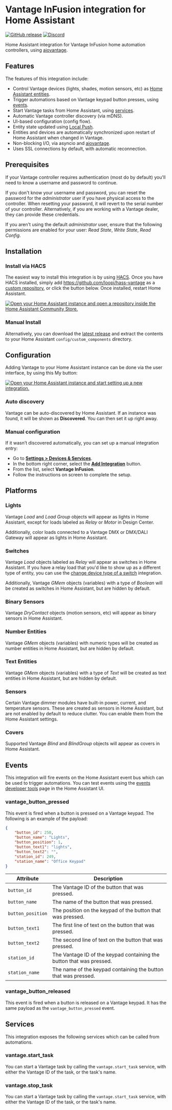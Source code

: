 # Vantage InFusion integration for Home Assistant

[![GitHub release](https://img.shields.io/github/v/release/loopj/hass-vantage?style=for-the-badge)](http://github.com/loopj/hass-vantage/releases/latest)
[![Discord](https://img.shields.io/discord/1120862286576353370?style=for-the-badge)](https://discord.gg/j6xdqPJJ)

Home Assistant integration for Vantage InFusion home automation controllers, using [aiovantage](https://github.com/loopj/aiovantage).

## Features

The features of this integration include:

- Control Vantage devices (lights, shades, motion sensors, etc) as [Home Assistant entities](#platforms).
- Trigger automations based on Vantage keypad button presses, using [events](#events).
- Start Vantage tasks from Home Assistant, using [services](#services).
- Automatic Vantage controller discovery (via mDNS).
- UI-based configuration (config flow).
- Entity state updated using [Local Push](https://www.home-assistant.io/blog/2016/02/12/classifying-the-internet-of-things/#classifiers).
- Entities and devices are automatically synchronized upon restart of Home Assistant when changed in Vantage.
- Non-blocking I/O, via asyncio and [aiovantage](https://github.com/loopj/aiovantage).
- Uses SSL connections by default, with automatic reconnection.

## Prerequisites

If your Vantage controller requires authentication (most do by default) you'll need to know a username and password to continue.

If you don't know your username and password, you can reset the password for the *administrator* user if you have physical access to the controller. When resetting your password, it will revert to the serial number of your controller. Alternatively, if you are working with a Vantage dealer, they can provide these credentials.

If you aren't using the default *administrator* user, ensure that the following permissions are enabled for your user: *Read State*, *Write State*, *Read Config*.

## Installation

### Install via HACS

The easiest way to install this integration is by using [HACS](https://hacs.xyz). Once you have HACS installed, simply add <https://github.com/loopj/hass-vantage> as a [custom repository](https://hacs.xyz/docs/faq/custom_repositories/), or click the button below. Once installed, restart Home Assistant.

[![Open your Home Assistant instance and open a repository inside the Home Assistant Community Store.](https://my.home-assistant.io/badges/hacs_repository.svg)](https://my.home-assistant.io/redirect/hacs_repository/?owner=loopj&repository=hass-vantage&category=integration)

### Manual Install

Alternatively, you can download the [latest release](https://github.com/loopj/hass-vantage/releases/latest/download/vantage.zip) and extract the contents to your Home Assistant `config/custom_components` directory.

## Configuration

Adding Vantage to your Home Assistant instance can be done via the user interface, by using this My button:

[![Open your Home Assistant instance and start setting up a new integration.](https://my.home-assistant.io/badges/config_flow_start.svg)](https://my.home-assistant.io/redirect/config_flow_start/?domain=vantage)

### Auto discovery

Vantage can be auto-discovered by Home Assistant. If an instance was found, it will be shown as **Discovered**. You can then set it up right away.

### Manual configuration

If it wasn’t discovered automatically, you can set up a manual integration entry:

- Go to [**Settings > Devices & Services**](https://my.home-assistant.io/redirect/integrations).
- In the bottom right corner, select the [**Add Integration**](https://my.home-assistant.io/redirect/config_flow_start?domain=vantage) button.
- From the list, select **Vantage InFusion**.
- Follow the instructions on screen to complete the setup.

## Platforms

### Lights

Vantage *Load* and *Load Group* objects will appear as lights in Home Assistant, except for loads labeled as *Relay* or *Motor* in Design Center.

Additionally, color loads connected to a Vantage DMX or DMX/DALI Gateway will appear as lights in Home Assistant.

### Switches

Vantage *Load* objects labeled as *Relay* will appear as switches in Home Assistant. If you have a relay load that you'd like to show up as a different type of entity, you can use the [change device type of a switch](https://www.home-assistant.io/integrations/switch_as_x/) integration.

Additionally, Vantage *GMem* objects (variables) with a type of *Boolean* will be created as switches in Home Assistant, but are hidden by default.

### Binary Sensors

Vantage *DryContact* objects (motion sensors, etc) will appear as binary sensors in Home Assistant.

### Number Entities

Vantage *GMem* objects (variables) with numeric types will be created as number entities in Home Assistant, but are hidden by default.

### Text Entities

Vantage *GMem* objects (variables) with a type of *Text* will be created as text entities in Home Assistant, but are hidden by default.

### Sensors

Certain Vantage dimmer modules have built-in power, current, and temperature sensors. These are created as sensors in Home Assistant, but are not enabled by default to reduce clutter. You can enable them from the Home Assistant settings.

### Covers

Supported Vantage *Blind* and *BlindGroup* objects will appear as covers in Home Assistant.

## Events

This integration will fire events on the Home Assistant event bus which can be used to trigger automations. You can test events using the [events developer tools](https://my.home-assistant.io/redirect/developer_events/) page in the Home Assistant UI.

### vantage_button_pressed

This event is fired when a button is pressed on a Vantage keypad. The following is an example of the payload:

```json
{
    "button_id": 250,
    "button_name": "Lights",
    "button_position": 1,
    "button_text1": "lights",
    "button_text2": "",
    "station_id": 249,
    "station_name": "Office Keypad"
}
```

| Attribute | Description |
| --- | --- |
| `button_id` | The Vantage ID of the button that was pressed. |
| `button_name` | The name of the button that was pressed. |
| `button_position` | The position on the keypad of the button that was pressed. |
| `button_text1` | The first line of text on the button that was pressed. |
| `button_text2` | The second line of text on the button that was pressed. |
| `station_id` | The Vantage ID of the keypad containing the button that was pressed. |
| `station_name` | The name of the keypad containing the button that was pressed. |

### vantage_button_released

This event is fired when a button is released on a Vantage keypad. It has the same payload as the `vantage_button_pressed` event.

## Services

This integration exposes the following services which can be called from automations.

### vantage.start_task

You can start a Vantage task by calling the `vantage.start_task` service, with either the Vantage ID of the task, or the task's name.

### vantage.stop_task

You can start a Vantage task by calling the `vantage.start_task` service, with either the Vantage ID of the task, or the task's name.
